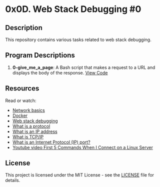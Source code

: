 # 0x0D. Web Stack Debugging #0

## Description
This repository contains various tasks related to web stack debugging.

## Program Descriptions

1. **0-give_me_a_page**: A Bash script that makes a request to a URL and displays the body of the response.
   [View Code](https://github.com/iakev/alx-system_engineering-devops/blob/main/0x0D-web_stack_debugging_0/0-give_me_a_page)


## Resources

Read or watch:

- [Network basics](https://www.tutorialspoint.com/computer_networking/computer_networking_basics.htm)
- [Docker](https://www.docker.com/)
- [Web stack debugging](https://developer.mozilla.org/en-US/docs/Learn/Server-side/First_steps/Website_security)
- [What is a protocol](https://en.wikipedia.org/wiki/Protocol_(computing))
- [What is an IP address](https://en.wikipedia.org/wiki/IP_address)
- [What is TCP/IP](https://en.wikipedia.org/wiki/Internet_protocol_suite)
- [What is an Internet Protocol (IP) port?](https://en.wikipedia.org/wiki/Port_(computer_networking))
- [Youtube video First 5 Commands When I Connect on a Linux Server](https://www.youtube.com/watch?v=1_gqlbADaAw)

## License
This project is licensed under the MIT License - see the [LICENSE](LICENSE) file for details.

